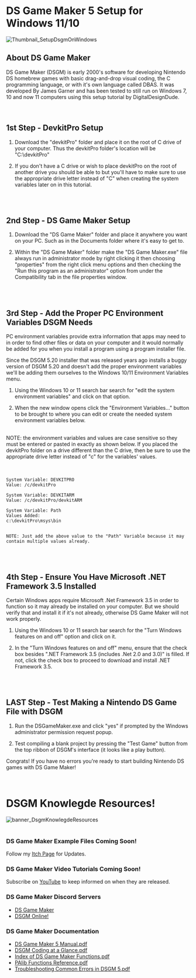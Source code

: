 # DS Game Maker 5 Setup for Windows 11/10

![Thumbnail_SetupDsgmOnWindows](https://user-images.githubusercontent.com/106634287/172290113-be6cfb1b-8691-4e6e-a118-03230c9ca70b.png)


## About DS Game Maker

DS Game Maker (DSGM) is early 2000's software for developing Nintendo DS homebrew games with basic drag-and-drop visual coding, the C programming language, or with it's own language called DBAS. It was developed By James Garner and has been tested to still run on Windows 7, 10 and now 11 computers using this setup tutorial by DigitalDesignDude.
<br>
<br>
<br>



## 1st Step - DevkitPro Setup
  1. Download the "devkitPro" folder and place it on the root of C drive of your computer. Thus the devkitPro folder's location will be "C:\devkitPro"
	
  2. If you don't have a C drive or wish to place devkitPro on the root of another drive you should be able to but you'll have to make sure to use the appropriate drive letter instead of "C" when creating the system variables later on in this tutorial. 
<br>
<br>



## 2nd Step - DS Game Maker Setup

  1. Download the "DS Game Maker" folder and place it anywhere you want on your PC. Such as in the Documents folder where it's easy to get to.
	
  2. Within the "DS Game Maker" folder make the "DS Game Maker.exe" file always  run in administrator mode by right clicking it then choosing "properties" from the right click menu options and then checking the "Run this program as an administrator" option from under the Compatibility tab in the file properties window.
<br>
<br>



## 3rd Step - Add the Proper PC Environment Variables DSGM Needs

PC environment variables provide extra information that apps may need to in order to find other files or data on your computer and it would normally be added for you when you install a program using a program installer file.

Since the DSGM 5.20 installer that was released years ago installs a buggy version of DSGM 5.20 and doesn't add the proper environment variables we'll be adding them ourselves to the Windows 10/11 Environment Variables menu.
<br>
  1. Using the Windows 10 or 11 search bar search for "edit the system environment variables"  and click on that option.
  
  2.  When the new window opens click the "Environment Variables..." button to be brought to where you can edit or create the needed system environment variables below.

<br>
NOTE: the environment variables and values are case sensitive so they must be entered or pasted in exactly as shown below. If you placed the devkitPro folder on a drive different than the C drive, then be sure to use the appropriate drive letter instead of "c" for the variables' values.
<br>
<br>
<br>
	
	System Variable: DEVKITPRO
	Value: /c/devkitPro
	
	System Variable: DEVKITARM
	Value: /c/devkitPro/devkitARM
	
	System Variable: Path
	Values Added:
	c:\devkitPro\msys\bin

	
	NOTE: Just add the above value to the "Path" Variable because it may contain multiple values already.
	
<br>
<br>

## 4th Step - Ensure You Have Microsoft .NET Framework 3.5 Installed

Certain Windows apps require Microsoft .Net Framework 3.5 in order to function so it may already be installed on your computer. But we should verify that and install it if it's not already, otherwise DS Game Maker will not work properly.

1. Using the Windows 10 or 11 search bar search for the "Turn Windows features on and off" option and click on it.

2. In the "Turn Windows features on and off" menu, ensure that the check box besides ".NET Framework 3.5 (includes .Net 2.0 and 3.0)" is filled. If not, click the check box to proceed to download and install .NET Framework 3.5.
<br>
<br>

## LAST Step - Test Making a Nintendo DS Game File with DSGM
1. Run the DSGameMaker.exe and click "yes" if prompted by the Windows administrator permission request popup.

2. Test compiling a blank project by pressing the "Test Game" button from the top ribbon of DSGM's interface (it looks like a play button).

Congrats! If you have no errors you're ready to start building Nintendo DS games with DS Game Maker!
<br>
<br>
<br>

# DSGM Knowlegde Resources!
![banner_DsgmKnowlegdeResources](https://user-images.githubusercontent.com/106634287/173729565-1b842d40-cd44-4376-91d4-6eb6a5515957.png)
<br>
<br>


### DS Game Maker Example Files Coming Soon!  
Follow my [Itch Page](https://surrealcubemedia.itch.io/) for Updates.

### DS Game Maker Video Tutorials Coming Soon! 
Subscribe on [YouTube](https://www.youtube.com/channel/UCVmba1o66nWG6p-82g22iyg) to keep informed on when they are released.

### DS Game Maker Discord Servers
- [DS Game Maker](https://discord.gg/uzNM8gGSA4)
- [DSGM Online!](https://discord.gg/HqbuAy9xJf)

### DS Game Maker Documentation
- [DS Game Maker 5 Manual.pdf](https://github.com/DigitalDesignDude/DS-Game-Maker-5.20-Setup/files/8905375/DS.Game.Maker.5.Manual.pdf)
- [DSGM Coding at a Glance.pdf](https://github.com/DigitalDesignDude/DS-Game-Maker-5.20-Setup/files/8953813/DSGM.Coding.at.a.Glance.pdf)
- [Index of DS Game Maker Functions.pdf](https://github.com/DigitalDesignDude/DS-Game-Maker-5.20-Setup/files/8953578/Index.of.DS.Game.Maker.Functions.pdf)
- [PAlib Functions Reference.pdf](https://github.com/DigitalDesignDude/DS-Game-Maker-5.20-Setup/files/8905406/PAlib.Functions.Reference.pdf)
- [Troubleshooting Common Errors in DSGM 5.pdf](https://github.com/DigitalDesignDude/DS-Game-Maker-5.20-Setup/files/8905369/Troubleshooting.Common.Errors.in.DSGM.5.pdf)


